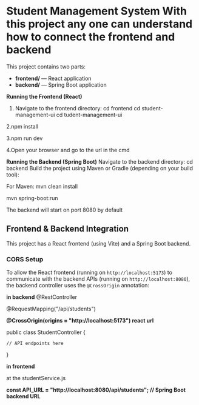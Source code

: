 # Student Management System     With this project any one can understand how to connect the frontend and backend

This project contains two parts:
- **frontend/** — React application
- **backend/** — Spring Boot application


**Running the Frontend (React)**
1. Navigate to the frontend directory:
   cd frontend
   cd student-management-ui
   cd tudent-management-ui

   
2.npm install


3.npm run dev


4.Open your browser and go to the url in the cmd

**Running the Backend (Spring Boot)**
Navigate to the backend directory:
cd backend
Build the project using Maven or Gradle (depending on your build tool):

For Maven:
mvn clean install

mvn spring-boot:run

The backend will start on port 8080 by default


## Frontend & Backend Integration

This project has a React frontend (using Vite) and a Spring Boot backend.

### CORS Setup

To allow the React frontend (running on `http://localhost:5173`) to communicate with the backend APIs (running on `http://localhost:8080`), the backend controller uses the `@CrossOrigin` annotation:

**in backend**
@RestController


@RequestMapping("/api/students")


**@CrossOrigin(origins = "http://localhost:5173") react url**


public class StudentController {

    // API endpoints here
    
}

**in frontend**

at the studentService.js

**const API_URL = "http://localhost:8080/api/students"; // Spring Boot backend URL**
